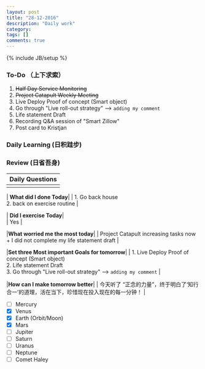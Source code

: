 ```yaml
---
layout: post
title: "28-12-2016"
description: "Daily work"
category: 
tags: []
comments: true
---
```

{% include JB/setup %}

### To-Do （上下求索）
1. <s>Half Day Service Monitoring </s>
2. <s>Project Catapult Weekly Meeting </s>
3. Live Deploy Proof of concept (Smart object)
3. Go through "Live roll-out strategy" --> `adding my comment`
4. Life statement Draft
5. Recording Q&A session of "Smart Zillow"
6. Post card to Kristjan

### Daily Learning (日积跬步)


### Review (日省吾身)

| Daily Questions                   |                                           
|:----------------------------------|
|                                   |

| **What did I done Today**| 
|  1. Go back house <br />
   2. back on exercise routine  |

| **Did I exercise Today**|          
|  Yes   |

|**What worried me the most today**|
|  Project Catapult increasing tasks now  + I did not complete my life statement draft   |

|**Set three Most important Goals for tomorrow**|
|  1. Live Deploy Proof of concept (Smart object) <br />
   2. Life statement Draft <br />
   3. Go through "Live roll-out strategy" --> `adding my comment`     |

|**How can I make tomorrow better**|
|  今天听了 “正念的力量”，终于明白了‘知行合一’的道理，活在当下，珍惜现在投入现在的每一分钟！                        |

- [ ] Mercury
- [x] Venus
- [x] Earth (Orbit/Moon)
- [x] Mars
- [ ] Jupiter
- [ ] Saturn
- [ ] Uranus
- [ ] Neptune
- [ ] Comet Haley
